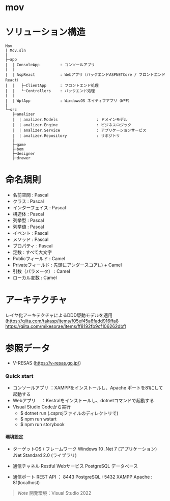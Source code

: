 # mov

# ソリューション構造
```
Mov
| Mov.sln  
|
├─app  
|  | ConsoleApp         : コンソールアプリ
|  |
|  | AspReact           : Webアプリ（バックエンドASPNETCore / フロントエンドReact）  
|  |   ├─ClientApp      : フロントエンド処理
|  |   └─Controllers    : バックエンド処理
|  |
|  | WpfApp             : WindowsOS ネイティブアプリ（WPF）
|
└─src  
   ├─analizer
   |  | analizer.Models                 : ドメインモデル
   |  | analizer.Engine                 : ビジネスロジック
   |  | analizer.Service                : アプリケーションサービス
   |  | analizer.Repository             : リポジトリ
   |
   ├─game
   ├─bom
   ├─designer
   ├─drawer

```

# 命名規則

* 名前空間 : Pascal
* クラス : Pascal
* インターフェイス : Pascal
* 構造体 : Pascal
* 列挙型 : Pascal
* 列挙値 : Pascal
* イベント : Pascal
* メソッド : Pascal
* プロパティ : Pascal
* 定数 : すべて大文字
* Publicフィールド : Camel
* Privateフィールド : 先頭にアンダースコア(_) + Camel
* 引数（パラメータ） : Camel
* ローカル変数 : Camel

# アーキテクチャ
  レイヤ化アーキテクチャによるDDD駆動モデルを適用
   (https://qiita.com/takasp/items/f05ef45a6fadd916ffa8 https://qiita.com/mikesorae/items/ff8192fb9cf106262dbf)

# 参照データ
* V-RESAS (https://v-resas.go.jp/)

### Quick start 

- コンソールアプリ  ：XAMPPをインストールし、Apache ポートを81にして起動する
- Webアプリ      　：Kestralをインストールし、dotnetコマンドで起動する
- Visual Studio Codeから実行
  - $ dotnet run (.csprojファイルのディレクトリで)
  - $ npm run wstart
  - $ npm run storybook

#### 環境設定

- ターゲットOS / フレームワーク
  Windows 10
  .Net 7 (アプリケーション)
  .Net Standard 2.0 (ライブラリ)

- 通信チャネル
  Restful Webサービス
  PostgreSQL データベース

- 通信ポート
  REST API ： 8443
  PostgreSQL : 5432
  XAMPP Apache : 81(localhost)

> *Note* 開発環境：Visual Studio 2022


